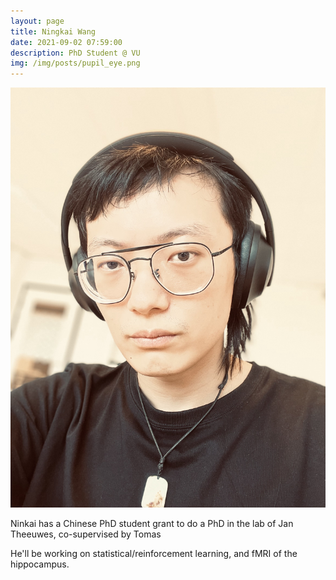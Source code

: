 ```yaml
---
layout: page
title: Ningkai Wang
date: 2021-09-02 07:59:00
description: PhD Student @ VU
img: /img/posts/pupil_eye.png
---
```


<img class="col one right" src="/img/people/nw.jpg">

Ninkai has a Chinese PhD student grant to do a PhD in the lab of Jan Theeuwes, co-supervised by Tomas

He'll be working on statistical/reinforcement learning, and fMRI of the hippocampus.
